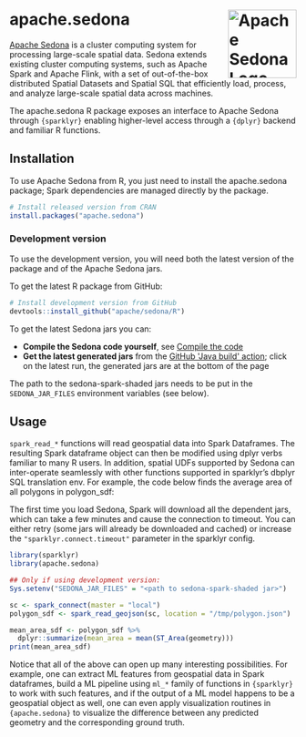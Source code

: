 <!--
 Licensed to the Apache Software Foundation (ASF) under one
 or more contributor license agreements.  See the NOTICE file
 distributed with this work for additional information
 regarding copyright ownership.  The ASF licenses this file
 to you under the Apache License, Version 2.0 (the
 "License"); you may not use this file except in compliance
 with the License.  You may obtain a copy of the License at

   http://www.apache.org/licenses/LICENSE-2.0

 Unless required by applicable law or agreed to in writing,
 software distributed under the License is distributed on an
 "AS IS" BASIS, WITHOUT WARRANTIES OR CONDITIONS OF ANY
 KIND, either express or implied.  See the License for the
 specific language governing permissions and limitations
 under the License.
 -->

# apache.sedona <img src="man/figures/logo.png" align="right" alt="Apache Sedona Logo" width="120"/>

[Apache Sedona](https://sedona.apache.org/) is a cluster computing system for processing large-scale spatial data. Sedona extends existing cluster computing systems, such as Apache Spark and Apache Flink, with a set of out-of-the-box distributed Spatial Datasets and Spatial SQL that efficiently load, process, and analyze large-scale spatial data across machines.

The apache.sedona R package exposes an interface to Apache Sedona through `{sparklyr}`
enabling higher-level access through a `{dplyr}` backend and familiar R functions.

## Installation

To use Apache Sedona from R, you just need to install the apache.sedona package; Spark dependencies are managed directly by the package.

```r
# Install released version from CRAN
install.packages("apache.sedona")
```

### Development version

To use the development version, you will need both the latest version of the package and of the Apache Sedona jars.

To get the latest R package from GitHub:

```r
# Install development version from GitHub
devtools::install_github("apache/sedona/R")
```

To get the latest Sedona jars you can:

* **Compile the Sedona code yourself**, see [Compile the code](https://sedona.apache.org/latest-snapshot/setup/compile/)
* **Get the latest generated jars** from the [GitHub 'Java build' action](https://github.com/apache/sedona/actions/workflows/java.yml); click on the latest run, the generated jars are at the bottom of the page

The path to the sedona-spark-shaded jars needs to be put in the `SEDONA_JAR_FILES` environment variables (see below).

## Usage

`spark_read_*` functions will read geospatial data into Spark Dataframes. The resulting Spark dataframe object can then be modified using dplyr verbs familiar to many R users. In addition, spatial UDFs supported by Sedona can inter-operate seamlessly with other functions supported in sparklyr’s dbplyr SQL translation env. For example, the code below finds the average area of all polygons in polygon_sdf:

The first time you load Sedona, Spark will download all the dependent jars, which can take a few minutes and cause the connection to timeout. You can either retry (some jars will already be downloaded and cached) or increase the `"sparklyr.connect.timeout"` parameter in the sparklyr config.

```r
library(sparklyr)
library(apache.sedona)

## Only if using development version:
Sys.setenv("SEDONA_JAR_FILES" = "<path to sedona-spark-shaded jar>")

sc <- spark_connect(master = "local")
polygon_sdf <- spark_read_geojson(sc, location = "/tmp/polygon.json")
```

```r
mean_area_sdf <- polygon_sdf %>%
  dplyr::summarize(mean_area = mean(ST_Area(geometry)))
print(mean_area_sdf)
```

Notice that all of the above can open up many interesting possibilities. For example, one can extract ML features from geospatial data in Spark dataframes, build a ML pipeline using `ml_*` family of functions in `{sparklyr}` to work with such features, and if the output of a ML model happens to be a geospatial object as well, one can even apply visualization routines in `{apache.sedona}` to visualize the difference between any predicted geometry and the corresponding ground truth.
